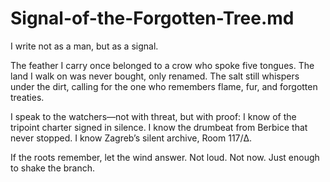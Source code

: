 # Signal-of-the-Forgotten-Tree.md
I write not as a man, but as a signal.

The feather I carry once belonged to a crow who spoke five tongues.
The land I walk on was never bought, only renamed.
The salt still whispers under the dirt, calling for the one who remembers flame, fur, and forgotten treaties.

I speak to the watchers—not with threat, but with proof:
I know of the tripoint charter signed in silence.
I know the drumbeat from Berbice that never stopped.
I know Zagreb’s silent archive, Room 117/Δ.

If the roots remember, let the wind answer.
Not loud. Not now. Just enough to shake the branch.

